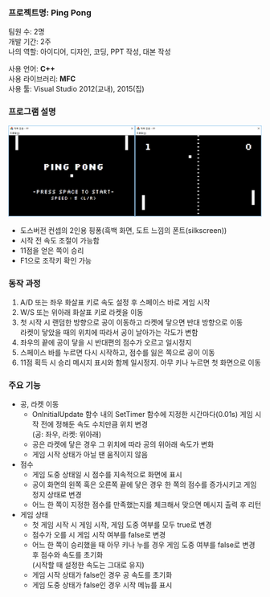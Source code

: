 ### 프로젝트명: Ping Pong

팀원 수: 2명<br>
개발 기간: 2주<br>
나의 역할: 아이디어, 디자인, 코딩, PPT 작성, 대본 작성

사용 언어: **C++**<br>
사용 라이브러리: **MFC**<br>
사용 툴: Visual Studio 2012(교내), 2015(집)

### 프로그램 설명
<img src="https://github.com/zxc3824/16.1.2-PP/blob/master/etc/PP1.png" width=50%><img src="https://github.com/zxc3824/16.1.2-PP/blob/master/etc/PP2.png" width=50%>
- 도스버전 컨셉의 2인용 핑퐁(흑백 화면, 도트 느낌의 폰트(silkscreen))
- 시작 전 속도 조절이 가능함
- 11점을 얻은 쪽이 승리
- F1으로 조작키 확인 가능

### 동작 과정
1. A/D 또는 좌우 화살표 키로 속도 설정 후 스페이스 바로 게임 시작
2. W/S 또는 위아래 화살표 키로 라켓을 이동
3. 첫 시작 시 랜덤한 방향으로 공이 이동하고 라켓에 닿으면 반대 방향으로 이동<br>
라켓이 닿았을 때의 위치에 따라서 공이 날아가는 각도가 변함
4. 좌우의 끝에 공이 닿을 시 반대편의 점수가 오르고 일시정지
5. 스페이스 바를 누르면 다시 시작하고, 점수를 잃은 쪽으로 공이 이동
6. 11점 획득 시 승리 메시지 표시와 함께 일시정지. 아무 키나 누르면 첫 화면으로 이동

### 주요 기능
- 공, 라켓 이동
  - OnInitialUpdate 함수 내의 SetTimer 함수에 지정한 시간마다(0.01s) 게임 시작 전에 정해둔 속도 수치만큼 위치 변경<br>
  (공: 좌우, 라켓: 위아래)
  - 공은 라켓에 닿은 경우 그 위치에 따라 공의 위아래 속도가 변화
  - 게임 시작 상태가 아닐 땐 움직이지 않음
- 점수
  - 게임 도중 상태일 시 점수를 지속적으로 화면에 표시
  - 공이 화면의 왼쪽 혹은 오른쪽 끝에 닿은 경우 한 쪽의 점수를 증가시키고 게임 정지 상태로 변경
  - 어느 한 쪽이 지정한 점수를 만족했는지를 체크해서 맞으면 메시지 출력 후 리턴
- 게임 상태
  - 첫 게임 시작 시 게임 시작, 게임 도중 여부를 모두 true로 변경
  - 점수가 오를 시 게임 시작 여부를 false로 변경
  - 어느 한 쪽이 승리했을 때 아무 키나 누를 경우 게임 도중 여부를 false로 변경후 점수와 속도를 초기화<br>
  (시작할 때 설정한 속도는 그대로 유지)
  - 게임 시작 상태가 false인 경우 공 속도를 초기화
  - 게임 도중 상태가 false인 경우 시작 메뉴를 표시

